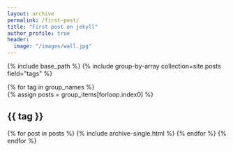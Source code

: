 ```yaml
---
layout: archive
permalink: /first-post/
title: "First post on jekyll"
author_profile: true
header:
  image: "/images/wall.jpg"
---
```


{% include base_path %} 
{% include group-by-array collection=site.posts field="tags" %}  

{% for tag in group_names %}   
  {% assign posts = group_items[forloop.index0] %}   
  <h2 id="{{ tag | slugify }}" class="archive__subtitle">{{ tag }}</h2>   
  {% for post in posts %}     
    {% include archive-single.html %}   
  {% endfor %} 
{% endfor %}

